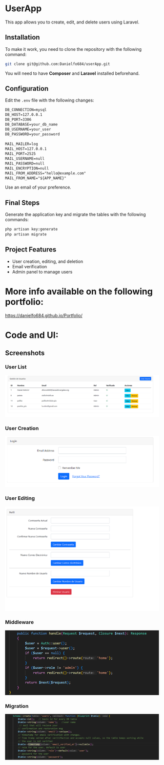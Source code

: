 
# UserApp

This app allows you to create, edit, and delete users using Laravel.

## Installation  

To make it work, you need to clone the repository with the following command:  

```bash
git clone git@github.com:Danielfo684/userApp.git
```

You will need to have **Composer** and **Laravel** installed beforehand.  

## Configuration  

Edit the `.env` file with the following changes:  

```env
DB_CONNECTION=mysql
DB_HOST=127.0.0.1
DB_PORT=3306
DB_DATABASE=your_db_name
DB_USERNAME=your_user
DB_PASSWORD=your_password

MAIL_MAILER=log
MAIL_HOST=127.0.0.1
MAIL_PORT=2525
MAIL_USERNAME=null
MAIL_PASSWORD=null
MAIL_ENCRYPTION=null
MAIL_FROM_ADDRESS="hello@example.com"
MAIL_FROM_NAME="${APP_NAME}"
```

Use an email of your preference.  

## Final Steps  

Generate the application key and migrate the tables with the following commands:  

```bash
php artisan key:generate
php artisan migrate
```

## Project Features  
- User creation, editing, and deletion  
- Email verification  
- Admin panel to manage users


# More info available on the following portfolio:
https://danielfo684.github.io/Portfolio/


# Code and UI:

## Screenshots

### User List
![User List](/documentation/usuarios.png)

### User Creation
![User Creation](/documentation/login.png)

### User Editing
![User Editing](/documentation/perfil.png)

### Middleware
![Admin Panel](/documentation/middleware.png)

### Migration
![Admin Panel](/documentation/migration.png)
